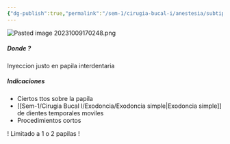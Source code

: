 ```yaml
---
{"dg-publish":true,"permalink":"/sem-1/cirugia-bucal-i/anestesia/subtipos-a-i/papilar/"}
---
```


![Pasted image 20231009170248.png](/img/user/Sem-1/Cirugia%20Bucal%20I/Medias/Pasted%20image%2020231009170248.png)

##### Donde ?
Inyeccion justo en papila interdentaria

##### Indicaciones 
- Ciertos ttos sobre la papila
- [[Sem-1/Cirugia Bucal I/Exodoncia/Exodoncia simple\|Exodoncia simple]] de dientes temporales moviles
- Procedimientos cortos

! Limitado a 1 o 2 papilas !

